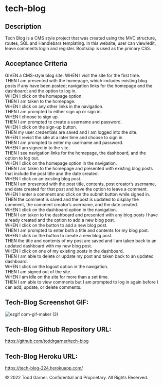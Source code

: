 # tech-blog

## Description

Tech Blog is a CMS style project that was created using the MVC structure, routes, SQL and Handlebars templating. In this website, user can view/edit, leave comments login and register. Bootsrap is used as the primary CSS.

## Acceptance Criteria

GIVEN a CMS-style blog site.
WHEN I visit the site for the first time.<br>
THEN I am presented with the homepage, which includes existing blog posts if any have been posted; navigation links for the homepage and the dashboard; and the option to log in.<br>
WHEN I click on the homepage option.<br>
THEN I am taken to the homepage.<br>
WHEN I click on any other links in the navigation.<br>
THEN I am prompted to either sign up or sign in.<br>
WHEN I choose to sign up.<br>
THEN I am prompted to create a username and password.<br>
WHEN I click on the sign-up button.<br>
THEN my user credentials are saved and I am logged into the site.<br>
WHEN I revisit the site at a later time and choose to sign in.<br>
THEN I am prompted to enter my username and password.<br>
WHEN I am signed in to the site.<br>
THEN I see navigation links for the homepage, the dashboard, and the option to log out.<br>
WHEN I click on the homepage option in the navigation.<br>
THEN I am taken to the homepage and presented with existing blog posts that include the post title and the date created.<br>
WHEN I click on an existing blog post.<br>
THEN I am presented with the post title, contents, post creator’s username, and date created for that post and have the option to leave a comment.<br>
WHEN I enter a comment and click on the submit button while signed in.<br>
THEN the comment is saved and the post is updated to display the comment, the comment creator’s username, and the date created.<br>
WHEN I click on the dashboard option in the navigation.<br>
THEN I am taken to the dashboard and presented with any blog posts I have already created and the option to add a new blog post.<br>
WHEN I click on the button to add a new blog post.<br>
THEN I am prompted to enter both a title and contents for my blog post.<br>
WHEN I click on the button to create a new blog post.<br>
THEN the title and contents of my post are saved and I am taken back to an updated dashboard with my new blog post.<br>
WHEN I click on one of my existing posts in the dashboard.<br>
THEN I am able to delete or update my post and taken back to an updated dashboard.<br>
WHEN I click on the logout option in the navigation.<br>
THEN I am signed out of the site.<br>
WHEN I am idle on the site for more than a set time.<br>
THEN I am able to view comments but I am prompted to log in again before I can add, update, or delete comments.<br>





## Tech-Blog Screenshot GIF:
![ezgif com-gif-maker (3)](https://user-images.githubusercontent.com/110719370/197987500-024b3586-701e-44fb-9e41-b1d1457020fa.gif)

## Tech-Blog Github Repository URL:

https://github.com/toddrgarner/tech-blog

## Tech-Blog Heroku URL:

https://tech-blog-224.herokuapp.com/

© 2022 Todd Garner. Confidential and Proprietary. All Rights Reserved.
